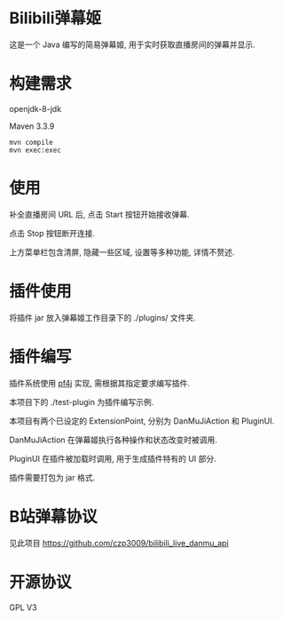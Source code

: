 # Bilibili弹幕姬
这是一个 Java 编写的简易弹幕姬, 用于实时获取直播房间的弹幕并显示.

# 构建需求
openjdk-8-jdk

Maven 3.3.9

    mvn compile
    mvn exec:exec

# 使用
补全直播房间 URL 后, 点击 Start 按钮开始接收弹幕.

点击 Stop 按钮断开连接.

上方菜单栏包含清屏, 隐藏一些区域, 设置等多种功能, 详情不赘述.

# 插件使用
将插件 jar 放入弹幕姬工作目录下的 ./plugins/ 文件夹.

# 插件编写
插件系统使用 [pf4j](https://github.com/decebals/pf4j) 实现, 需根据其指定要求编写插件.

本项目下的 ./test-plugin 为插件编写示例.

本项目有两个已设定的 ExtensionPoint, 分别为 DanMuJiAction 和 PluginUI.

DanMuJiAction 在弹幕姬执行各种操作和状态改变时被调用.

PluginUI 在插件被加载时调用, 用于生成插件特有的 UI 部分.

插件需要打包为 jar 格式.

# B站弹幕协议
见此项目 https://github.com/czp3009/bilibili_live_danmu_api

# 开源协议
GPL V3
